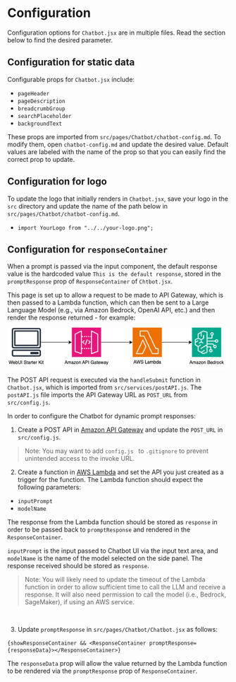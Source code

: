 # Configuration
Configuration options for `Chatbot.jsx` are in multiple files. Read the section below to find the desired parameter.

## Configuration for static data
Configurable props for `Chatbot.jsx` include:
- `pageHeader`
- `pageDescription`
- `breadcrumbGroup`
- `searchPlaceholder`
- `backgroundText`

These props are imported from `src/pages/Chatbot/chatbot-config.md`. To modify them, open `chatbot-config.md` and update the desired value. Default values are labeled with the name of the prop so that you can easily find the correct prop to update.

## Configuration for logo
To update the logo that initially renders in `Chatbot.jsx`, save your logo in the `src` directory and update the name of the path below in `src/pages/Chatbot/chatbot-config.md`.
- `import YourLogo from "../../your-logo.png";`

## Configuration for `responseContainer`
When a prompt is passed via the input component, the default response value is the hardcoded value `This is the default response`, stored in the `promptResponse` prop of `ResponseContainer` of `Chtbot.jsx`.

This page is set up to allow a request to be made to API Gateway, which is then passed to a Lambda function, which can then be sent to a Large Language Model (e.g., via Amazon Bedrock, OpenAI API, etc.) and then render the response returned - for example:

![Reference architecture example](../../resources/images/Chatbot-ref-architecture.png)

The POST API request is executed via the `handleSubmit` function in `Chatbot.jsx`, which is imported from `src/services/postAPI.js`. The `postAPI.js` file imports the API Gateway URL as `POST_URL` from `src/config.js`.
<br>

In order to configure the Chatbot for dynamic prompt responses:

1. Create a POST API in [Amazon API Gateway](https://aws.amazon.com/api-gateway/) and update the `POST_URL` in `src/config.js`.
> Note: You may want to add `config.js ` to `.gitignore` to prevent unintended access to the invoke URL. <br>

2. Create a function in [AWS Lambda](https://aws.amazon.com/lambda/) and set the API you just created as a trigger for the function. The Lambda function should expect the following parameters:
- `inputPrompt`
- `modelName`

The response from the Lambda function should be stored as `response` in order to be passed back to `promptResponse` and rendered in the `ResponseContainer`.

`inputPrompt` is the input passed to Chatbot UI via the input text area, and `modelName` is the name of the model selected on the side panel. The response received should be stored as `response`.

> Note: You will likely need to update the timeout of the Lambda function in order to allow sufficient time to call the LLM and receive a response. It will also need permission to call the model (i.e., Bedrock, SageMaker), if using an AWS service.
<br>

3. Update `promptResponse` in `src/pages/Chatbot/Chatbot.jsx` as follows:
```
{showResponseContainer && <ResponseContainer promptResponse={responseData}></ResponseContainer>}
```

The `responseData` prop will allow the value returned by the Lambda function to be rendered via the `promptResponse` prop of `ResponseContainer`.